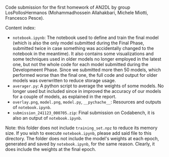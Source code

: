 Code submission for the first homework of AN2DL by group LosPollosHermanos (Mohammadhossein Allahakbari, Michele Miotti, Francesco Pesce).

Content index:
- `notebook.ipynb`: The notebook used to define and train the final model (which is also the only model submitted during the Final Phase, submitted twice in case something was accidentally changed to the notebook in the meantime). It also contains some visualizations and some techniques used in older models no longer employed in the latest one, but not the whole code for each model submitted during the Developmeent Phase. Since we submitted more then 50 models, which performed worse than the final one, the full code and output for older models was overwritten to reduce storage usage.
- `averager.py`: A python script to average the weights of some models. No longer used but included since in improved the accuracy of our models for a couple of models, as explained in the report.
- `overlay.png`, `model.png`, `model.py`, `__pychache__`: Resources and outputs of `notebook.ipynb`.
- `submission_241123_000705.zip`: Final submission on Codabench, it is also an output of `notebook.ipynb`.

Note: this folder does not include `training_set.npz` to reduce its memory size. If you wish to execute `notebook.ipynb`, please add said file to this directory. The folder does not include the model's weights at each epoch, generated and saved by `notebook.ipynb`, for the same reason. Clearly, it does include the weights at the final epoch.